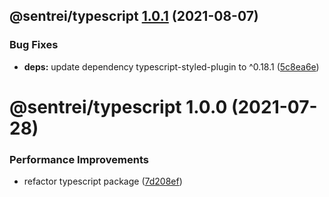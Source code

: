 ## @sentrei/typescript [1.0.1](https://github.com/sentrei/sentrei/compare/@sentrei/typescript@1.0.0...@sentrei/typescript@1.0.1) (2021-08-07)

### Bug Fixes

- **deps:** update dependency typescript-styled-plugin to ^0.18.1 ([5c8ea6e](https://github.com/sentrei/sentrei/commit/5c8ea6efb3585bd97ec5337a79baa9c07549d316))

# @sentrei/typescript 1.0.0 (2021-07-28)

### Performance Improvements

- refactor typescript package ([7d208ef](https://github.com/sentrei/sentrei/commit/7d208ef4c6429f8104c203fe6100477680cc585e))

